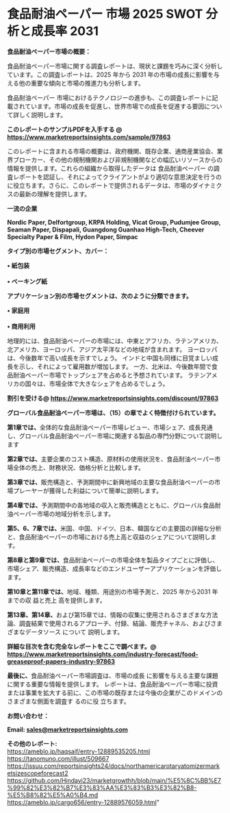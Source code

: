 # 食品耐油ペーパー 市場 2025 SWOT 分析と成長率 2031

<strong><b>食品耐油ペーパー市場の概要：</b></strong>

食品耐油ペーパー市場に関する調査レポートは、現状と課題を巧みに深く分析しています。この調査レポートは、2025 年から 2031 年の市場の成長に影響を与える他の重要な傾向と市場の推進力も分析します。

食品耐油ペーパー 市場におけるテクノロジーの進歩も、この調査レポートに記載されています。市場の成長を促進し、世界市場での成長を促進する要因について詳しく説明します。

<strong>このレポートのサンプルPDFを入手する @ <a href=https://www.marketreportsinsights.com/sample/97863>https://www.marketreportsinsights.com/sample/97863</a></strong>

このレポートに含まれる市場の概要は、政府機関、既存企業、通商産業協会、業界ブローカー、その他の規制機関および非規制機関などの幅広いリソースからの情報を提供します。これらの組織から取得したデータは 食品耐油ペーパー の調査レポートを認証し、それによってクライアントがより適切な意思決定を行うのに役立ちます。さらに、このレポートで提供されるデータは、市場のダイナミクスの最新の理解を提供します。

<strong>一流の企業</strong>

<strong><b>Nordic Paper, Delfortgroup, KRPA Holding, Vicat Group, Pudumjee Group, Seaman Paper, Dispapali, Guangdong Guanhao High-Tech, Cheever Specialty Paper & Film, Hydon Paper, Simpac</b></strong>

<strong><b>タイプ別の市場セグメント、カバー：</b></strong>

<strong>• 紙包装<br><br>• ベーキング紙</strong>

<strong><b>アプリケーション別の市場セグメントは、次のように分類できます。</b></strong>

<strong>• 家庭用<br><br>• 商用利用</strong>

 地理的には、食品耐油ペーパーの市場には、中東とアフリカ、ラテンアメリカ、北アメリカ、ヨーロッパ、アジア太平洋などの地域が含まれます。 ヨーロッパは、今後数年で高い成長を示すでしょう。 インドと中国も同様に目覚ましい成長を示し、それによって雇用数が増加します。 一方、北米は、今後数年間で食品耐油ペーパー市場でトップシェアを占めると予想されています。 ラテンアメリカの国々は、市場全体で大きなシェアを占めるでしょう。

<strong>割引を受ける@ <a href=https://www.marketreportsinsights.com/discount/97863>https://www.marketreportsinsights.com/discount/97863</a></strong>

<strong><b>グローバル食品耐油ペーパー市場は、（15）の章でよく特徴付けられています。</b></strong>

<strong><b>第</b></strong><strong><b>1章では、</b></strong>全体的な食品耐油ペーパー市場レビュー、市場シェア、成長見通し、グローバル食品耐油ペーパー市場に関連する製品の専門分野について説明します

<strong><b>第2章では、</b></strong>主要企業のコスト構造、原材料の使用状況を、食品耐油ペーパー市場全体の売上、財務状況、価格分析と比較します。

<strong><b>第3章では、</b></strong>販売構造と、予測期間中に新興地域の主要な食品耐油ペーパーの市場プレーヤーが獲得した利益について簡単に説明します。

<strong><b>第4章では、</b></strong>予測期間中の各地域の収入と販売構造とともに、グローバル食品耐油ペーパー市場の地域分析を示します。

<strong><b>第5、6、7章では、</b></strong>米国、中国、ドイツ、日本、韓国などの主要国の詳細な分析と、食品耐油ペーパーの市場における売上高と収益のシェアについて説明します。

<strong><b>第8章と第9章では、</b></strong>食品耐油ペーパーの市場全体を製品タイプごとに評価し、市場シェア、販売構造、成長率などのエンドユーザーアプリケーションを評価します。

<strong><b>第10章と第11章では、</b></strong>地域、種類、用途別の市場予測と、2025 年から2031 年までの収 益と売上 高を提供します。

<strong><b>第13章、第14章、</b></strong>および第15章では、情報の収集に使用されるさまざまな方法論、調査結果で使用されるアプローチ、付録、結論、販売チャネル、およびさまざまなデータソース について 説明します。

<strong>詳細な目次を含む完全なレポートをここで調べます。@ <a href=https://www.marketreportsinsights.com/industry-forecast/food-greaseproof-papers-industry-97863>https://www.marketreportsinsights.com/industry-forecast/food-greaseproof-papers-industry-97863</a></strong>

<strong><b>最後に、</b></strong>食品耐油ペーパー市場調査は、市場の成長 に影響を</a>与える主要な課題に関する重要な情報を提供します。 レポートは、食品耐油ペーパー市場に投資または事業を拡大する前に、この市場の既存または今後の企業がこのドメインのさまざまな側面を調査す るのに役 立ちます。

<strong><b>お問い合わせ：</b></strong>

<strong>Email: </strong><a href=mailto:sales@marketreportsinsights.com><strong>sales@marketreportsinsights.com</strong></a>

<strong>その他のレポート:</strong>
<br>
<a href=https://ameblo.jp/haqsaif/entry-12889535205.html>https://ameblo.jp/haqsaif/entry-12889535205.html</a>
<br>
<a href=https://tanomuno.com/illust/509667>https://tanomuno.com/illust/509667</a>
<br>
<a href=https://issuu.com/reportsinsights24/docs/northamericarotaryatomizermarketsizescopeforecast2>https://issuu.com/reportsinsights24/docs/northamericarotaryatomizermarketsizescopeforecast2</a>
<br>
<a href=https://github.com/Hindavi23/marketgrowthh/blob/main/%E5%8C%BB%E7%99%82%E3%82%B7%E3%83%AA%E3%83%B3%E3%82%B8-%E5%B8%82%E5%A0%B4.md>https://github.com/Hindavi23/marketgrowthh/blob/main/%E5%8C%BB%E7%99%82%E3%82%B7%E3%83%AA%E3%83%B3%E3%82%B8-%E5%B8%82%E5%A0%B4.md</a>
<br>
<a href=https://ameblo.jp/cargo656/entry-12889576059.html>https://ameblo.jp/cargo656/entry-12889576059.html</a>"
